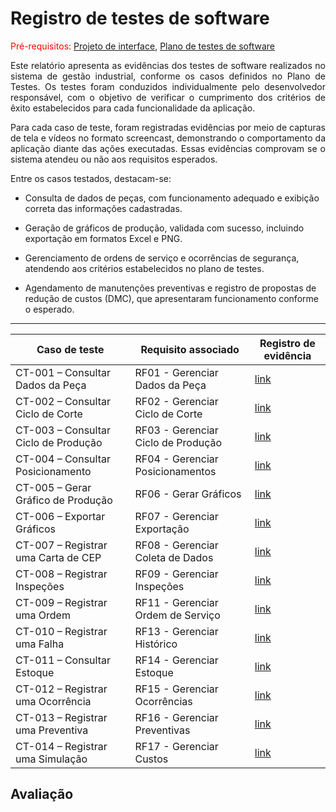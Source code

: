 # Registro de testes de software

<span style="color:red">Pré-requisitos: <a href="04-Projeto-interface.md"> Projeto de interface</a></span>, <a href="07-Plano-testes-software.md"> Plano de testes de software</a>

<p align="justify">Este relatório apresenta as evidências dos testes de software realizados no sistema de gestão industrial, conforme os casos definidos no Plano de Testes. Os testes foram conduzidos individualmente pelo desenvolvedor responsável, com o objetivo de verificar o cumprimento dos critérios de êxito estabelecidos para cada funcionalidade da aplicação.</p>

<p align="justify">Para cada caso de teste, foram registradas evidências por meio de capturas de tela e vídeos no formato screencast, demonstrando o comportamento da aplicação diante das ações executadas. Essas evidências comprovam se o sistema atendeu ou não aos requisitos esperados.</p>

Entre os casos testados, destacam-se:

- Consulta de dados de peças, com funcionamento adequado e exibição correta das informações cadastradas.

- Geração de gráficos de produção, validada com sucesso, incluindo exportação em formatos Excel e PNG.

- Gerenciamento de ordens de serviço e ocorrências de segurança, atendendo aos critérios estabelecidos no plano de testes.

- Agendamento de manutenções preventivas e registro de propostas de redução de custos (DMC), que apresentaram funcionamento conforme o esperado.

---------------

<div align="center">
  
|                 **Caso de teste**                  |       **Requisito associado**        |        **Registro de evidência**      |
|----------------------------------------------------|--------------------------------------|---------------------------------------|
| CT-001 – Consultar Dados da Peça                   | RF01 - Gerenciar Dados da Peça       | [link]()                              |
| CT-002 – Consultar Ciclo de Corte                  | RF02 - Gerenciar Ciclo de Corte      | [link]()                              |
| CT-003 – Consultar Ciclo de Produção               | RF03 - Gerenciar Ciclo de Produção   | [link]()                              |
| CT-004 – Consultar Posicionamento                  | RF04 - Gerenciar Posicionamentos     | [link]()                              |
| CT-005 – Gerar Gráfico de Produção                 | RF06 - Gerar Gráficos                | [link]()                              |
| CT-006 – Exportar Gráficos                         | RF07 - Gerenciar Exportação          | [link]()                              |
| CT-007 – Registrar uma Carta de CEP                | RF08 - Gerenciar Coleta de Dados     | [link]()                              |
| CT-008 – Registrar Inspeções                       | RF09 - Gerenciar Inspeções           | [link]()                              |
| CT-009 – Registrar uma Ordem                       | RF11 - Gerenciar Ordem de Serviço    | [link]()                              |
| CT-010 – Registrar uma Falha                       | RF13 - Gerenciar Histórico           | [link]()                              |
| CT-011 – Consultar Estoque                         | RF14 - Gerenciar Estoque             | [link]()                              |
| CT-012 – Registrar uma Ocorrência                  | RF15 - Gerenciar Ocorrências         | [link]()                              |
| CT-013 – Registrar uma Preventiva                  | RF16 - Gerenciar Preventivas         | [link]()                              |
| CT-014 – Registrar uma Simulação                   | RF17 - Gerenciar Custos              | [link]()                              |


</div>

## Avaliação

<p align="justify">
  
<p align="justify">
  
<p align="justify">
